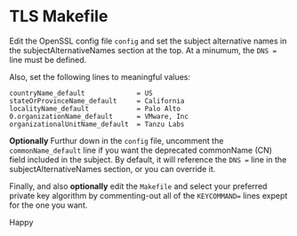 # TLS Makefile

Edit the OpenSSL config file `config` and set the subject alternative names in the
subjectAlternativeNames section at the top. At a minumum, the `DNS =` line must be defined.

Also, set the following lines to meaningful values:

```
countryName_default             = US
stateOrProvinceName_default     = California
localityName_default            = Palo Alto
0.organizationName_default      = VMware, Inc
organizationalUnitName_default  = Tanzu Labs
```
**Optionally** Furthur down in the `config` file, uncomment the `commonName_default` line
if you want the deprecated commonName (CN) field included in the subject. By
default, it will reference the `DNS =` line in the subjectAlternativeNames section,
or you can override it.

Finally, and also **optionally** edit the `Makefile` and select your preferred private
key algorithm by commenting-out all of the `KEYCOMMAND=` lines expept for the one
you want.

Happy
